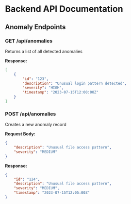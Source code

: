# Backend API Documentation

## Anomaly Endpoints

### GET /api/anomalies
Returns a list of all detected anomalies

**Response:**
```json
[
    {
        "id": "123",
        "description": "Unusual login pattern detected",
        "severity": "HIGH",
        "timestamp": "2023-07-15T12:00:00Z"
    }
]
```

### POST /api/anomalies
Creates a new anomaly record

**Request Body:**
```json
{
    "description": "Unusual file access pattern",
    "severity": "MEDIUM"
}
```

**Response:**
```json
{
    "id": "124",
    "description": "Unusual file access pattern",
    "severity": "MEDIUM",
    "timestamp": "2023-07-15T12:05:00Z"
}
``` 